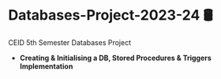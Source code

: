 # Databases-Project-2023-24 🛢️

CEID 5th Semester Databases Project 
- <b>Creating & Initialising a DB, Stored Procedures & Triggers Implementation</b>

